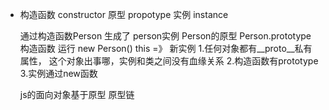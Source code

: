 - 构造函数 constructor
  原型 propotype
  实例 instance

  通过构造函数Person 生成了 person实例
  Person的原型 Person.prototype
  构造函数 运行 new Person() this =》 新实例
  1.任何对象都有__proto__私有属性， 这个对象出事哪，实例和类之间没有血缘关系
  2.构造函数有prototype
  3.实例通过new函数

  js的面向对象基于原型
  原型链